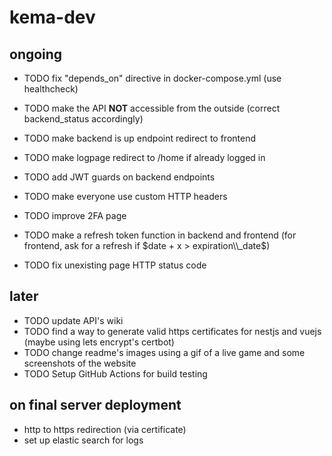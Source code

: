 # kema-dev

## ongoing

* TODO fix "depends_on" directive in docker-compose.yml (use healthcheck)
* TODO make the API **NOT** accessible from the outside (correct backend_status accordingly)

* TODO make backend is up endpoint redirect to frontend
* TODO make logpage redirect to /home if already logged in
* TODO add JWT guards on backend endpoints
* TODO make everyone use custom HTTP headers
* TODO improve 2FA page
* TODO make a refresh token function in backend and frontend (for frontend, ask for a refresh if $date + x > expiration\\_date$)
* TODO fix unexisting page HTTP status code

## later

* TODO update API's wiki
* TODO find a way to generate valid https certificates for nestjs and vuejs (maybe using lets encrypt's certbot)
* TODO change readme's images using a gif of a live game and some screenshots of the website
* TODO Setup GitHub Actions for build testing

## on final server deployment

* http to https redirection (via certificate)
* set up elastic search for logs
